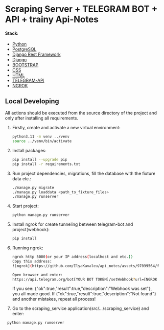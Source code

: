 # Scraping Server + TELEGRAM BOT + API + trainy Api-Notes

#### Stack:

- [Python](https://www.python.org/downloads/)
- [PostgreSQL](https://www.postgresql.org/)
- [Django Rest Framework](https://www.django-rest-framework.org/)
- [Django](https://www.djangoproject.com/)
- [BOOTSTRAP](https://getbootstrap.com/docs/4.1/getting-started/introduction/)
- [CSS](https://www.w3schools.com/css/)
- [HTML](https://www.w3schools.com/html/)
- [TELEGRAM-API](https://core.telegram.org/)
- [NGROK](https://ngrok.com/)
  

## Local Developing

All actions should be executed from the source directory of the project and only after installing all requirements.

1. Firstly, create and activate a new virtual environment:
   ```bash
   python3.11 -m venv ../venv
   source ../venv/bin/activate
   ```
   
2. Install packages:
   ```bash
   pip install --upgrade pip
   pip install -r requirements.txt
   ```
   
3. Run project dependencies, migrations, fill the database with the fixture data etc.:
   ```bash
   ./manage.py migrate
   ./manage.py loaddata <path_to_fixture_files>
   ./manage.py runserver 
   ```
   
4. Start project:
    ```bash
   python manage.py runserver
   ```

5. Install ngrok for create tunneling between telegram-bot and project(webhook):
   ```bash
   pip install 
   ```
   
6. Running ngrok:
    ```bash
   ngrok http 5000(or your IP address(localhost and etc.))
   Copy this address:
    ![ngrok](https://github.com/IlyaKavaleu/api_notes/assets/97099564/f891abb1-8983-4cc1-a144-a254a8aa0ad5)

    Open browser and enter:
    https://api.telegram.org/bot[YOUR BOT TOKEN]/setWebhook?url=[NGROK ADDRESS]
   ```
    If you see: {"ok":true,"result":true,"description":"Webhook was set"}, you all made good.
    If {"ok":true,"result":true,"description":"Not found"} and another mistakes, repeat all process!
   

7. Go to the scraping_service application(src/.../scraping_service) and enter:
  ```bash
   python manage.py runserver
   ```
